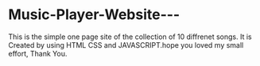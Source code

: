 # Music-Player-Website---
This is the simple one page site of the collection of 10 diffrenet songs. It is Created by using HTML CSS and JAVASCRIPT.hope you loved my small effort, Thank You.
